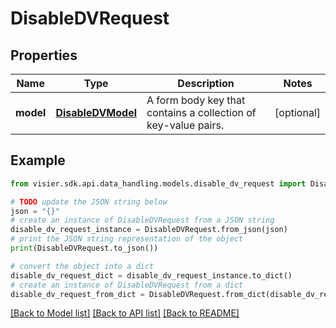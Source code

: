 # DisableDVRequest


## Properties

Name | Type | Description | Notes
------------ | ------------- | ------------- | -------------
**model** | [**DisableDVModel**](DisableDVModel.md) | A form body key that contains a collection of key-value pairs. | [optional] 

## Example

```python
from visier.sdk.api.data_handling.models.disable_dv_request import DisableDVRequest

# TODO update the JSON string below
json = "{}"
# create an instance of DisableDVRequest from a JSON string
disable_dv_request_instance = DisableDVRequest.from_json(json)
# print the JSON string representation of the object
print(DisableDVRequest.to_json())

# convert the object into a dict
disable_dv_request_dict = disable_dv_request_instance.to_dict()
# create an instance of DisableDVRequest from a dict
disable_dv_request_from_dict = DisableDVRequest.from_dict(disable_dv_request_dict)
```
[[Back to Model list]](../README.md#documentation-for-models) [[Back to API list]](../README.md#documentation-for-api-endpoints) [[Back to README]](../README.md)


